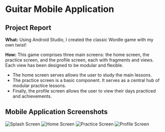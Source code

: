 # Guitar Mobile Application
## Project Report
**What:**
Using Android Studio, I created the classic Wordle game with my own twist!

**How:**
This game comprises three main screens: the home screen, the practice screen, and the profile screen, each with fragments and views. Each view has been designed to be modular and flexible.
- The home screen serves allows the user to study the main lessons.
- The practice screen is a basic component. It serves as a central hub of modular practice lessons.
- Finally, the profile screen allows the user to view their days practiced and achievements.

## Mobile Application Screenshots
![Splash Screen](README_images/G_SplashScreen.png)
![Home Screen](README_images/G_HomeScreen.png)
![Practice Screen](README_images/G_PracticeScreen.png)
![Profile Screen](README_images/G_ProfileScreen.png)
